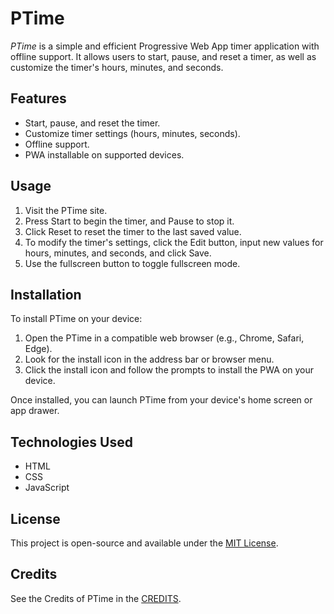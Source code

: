 # PTime

*PTime* is a simple and efficient Progressive Web App timer application with offline support. It allows users to start, pause, and reset a timer, as well as customize the timer's hours, minutes, and seconds. 

## Features

- Start, pause, and reset the timer.
- Customize timer settings (hours, minutes, seconds).
- Offline support.
- PWA installable on supported devices.

## Usage

1. Visit the PTime site.
2. Press Start to begin the timer, and Pause to stop it.
3. Click Reset to reset the timer to the last saved value.
4. To modify the timer's settings, click the Edit button, input new values for hours, minutes, and seconds, and click Save.
5. Use the fullscreen button to toggle fullscreen mode.

## Installation

To install PTime on your device:

1.  Open the PTime in a compatible web browser (e.g., Chrome, Safari, Edge).
2.  Look for the install icon in the address bar or browser menu.
3.  Click the install icon and follow the prompts to install the PWA on your device.

Once installed, you can launch PTime from your device's home screen or app drawer.

## Technologies Used

- HTML
- CSS
- JavaScript

## License

This project is open-source and available under the [MIT License](LICENSE).

## Credits

See the Credits of PTime in the [CREDITS](CREDITS.md).